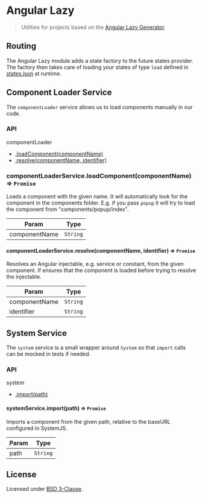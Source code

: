 # Angular Lazy

> Utilities for projects based on the [Angular Lazy Generator](https://github.com/matoilic/generator-angular-lazy).

## Routing

The Angular Lazy module adds a state factory to the future states provider. The factory then takes care of loading your states of type `load` defined in [states.json](https://github.com/matoilic/generator-angular-lazy#statesjson) at runtime.
 
## Component Loader Service

The `componentLoader` service allows us to load components manually in our code.
 
### API
 
componentLoader
- [.loadComponent(componentName)](#ComponentLoaderService+loadComponent)
- [.resolve(componentName, identifier)](#ComponentLoaderService+resolve)

<a name="ComponentLoaderService+loadComponent"></a>
### componentLoaderService.loadComponent(componentName) ⇒ <code>Promise</code>
Loads a component with the given name. It will automatically look for the component in the components folder.
E.g. if you pass `popup` it will try to load the component from "components/popup/index".  

| Param | Type |
| --- | --- |
| componentName | <code>String</code> |

<a name="ComponentLoaderService+resolve"></a>
#### componentLoaderService.resolve(componentName, identifier) ⇒ <code>Promise</code>
Resolves an Angular injectable, e.g. service or constant, from the given component. If ensures that the component
is loaded before trying to resolve the injectable.  

| Param | Type |
| --- | --- |
| componentName | <code>String</code> | 
| identifier | <code>String</code> | 

## System Service

The `system` service is a small wrapper around `System` so that `import` calls can be mocked in tests if needed.

### API

system
- [.import(path)](#SystemService+import)

<a name="SystemService+import"></a>
#### systemService.import(path) ⇒ <code>Promise</code>
Imports a component from the given path, relative to the baseURL configured in SystemJS.  

| Param | Type |
| --- | --- |
| path | <code>String</code> | 

## License

Licensed under [BSD 3-Clause](https://github.com/matoilic/angular-lazy/blob/master/license.md).
